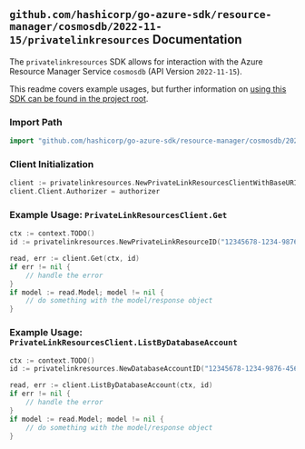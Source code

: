 
## `github.com/hashicorp/go-azure-sdk/resource-manager/cosmosdb/2022-11-15/privatelinkresources` Documentation

The `privatelinkresources` SDK allows for interaction with the Azure Resource Manager Service `cosmosdb` (API Version `2022-11-15`).

This readme covers example usages, but further information on [using this SDK can be found in the project root](https://github.com/hashicorp/go-azure-sdk/tree/main/docs).

### Import Path

```go
import "github.com/hashicorp/go-azure-sdk/resource-manager/cosmosdb/2022-11-15/privatelinkresources"
```


### Client Initialization

```go
client := privatelinkresources.NewPrivateLinkResourcesClientWithBaseURI("https://management.azure.com")
client.Client.Authorizer = authorizer
```


### Example Usage: `PrivateLinkResourcesClient.Get`

```go
ctx := context.TODO()
id := privatelinkresources.NewPrivateLinkResourceID("12345678-1234-9876-4563-123456789012", "example-resource-group", "databaseAccountValue", "privateLinkResourceValue")

read, err := client.Get(ctx, id)
if err != nil {
	// handle the error
}
if model := read.Model; model != nil {
	// do something with the model/response object
}
```


### Example Usage: `PrivateLinkResourcesClient.ListByDatabaseAccount`

```go
ctx := context.TODO()
id := privatelinkresources.NewDatabaseAccountID("12345678-1234-9876-4563-123456789012", "example-resource-group", "databaseAccountValue")

read, err := client.ListByDatabaseAccount(ctx, id)
if err != nil {
	// handle the error
}
if model := read.Model; model != nil {
	// do something with the model/response object
}
```
